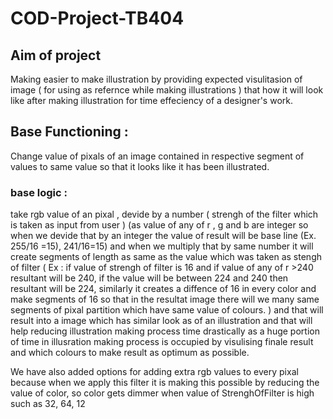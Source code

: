 # COD-Project-TB404


## Aim of project
Making easier to make illustration by providing expected visulitasion of image ( for using as refernce while making illustrations ) that how it will look like after making illustration for time effeciency of a designer's work.

## Base Functioning :
Change value of pixals of an image contained in respective segment of values to same value so that it looks like it has been illustrated.

### base logic : 
take rgb value of an pixal , devide by a number ( strengh of the filter which is taken as input from user ) (as value of any of r , g and b are integer so when we devide that by an integer the value of result will be base line (Ex. 255/16 =15), 241/16=15) and when we multiply that by same number it will create segments of length as same as the value which was taken as stengh of filter ( Ex : if value of strengh of filter is 16 and if value of any of r >240 resultant will be 240, if the value will be between 224 and 240 then resultant will be 224, similarly it creates a diffence of 16 in every color and make segments of 16 so that in the resultat image there will we many same segments of pixal partition which have same value of colours. ) and that will result into a image which has similar look as of an illustration and that will help reducing illustration making process time drastically as a huge portion of time in illusration making process is occupied by visulising finale result and which colours to make result as optimum as possible.

We have also added options for adding extra rgb values to every pixal because when we apply this filter it is making this possible by reducing the value of color, so color gets dimmer when value of StrenghOfFilter is high such as 32, 64, 12
